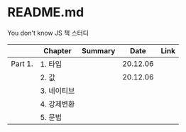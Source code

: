 # README.md



You don't know JS 책 스터디



|         | Chapter     | Summary | Date     | Link |
| ------- | ----------- | ------- | -------- | ---- |
| Part 1. | 1. 타입     |         | 20.12.06 |      |
|         | 2. 값       |         | 20.12.06 |      |
|         | 3. 네이티브 |         |          |      |
|         | 4. 강제변환 |         |          |      |
|         | 5. 문법     |         |          |      |

